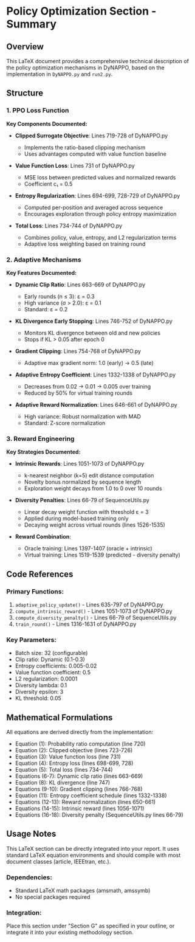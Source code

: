 # Policy Optimization Section - Summary

## Overview
This LaTeX document provides a comprehensive technical description of the policy optimization mechanisms in DyNAPPO, based on the implementation in `DyNAPPO.py` and `run2.py`.

## Structure

### 1. PPO Loss Function
**Key Components Documented:**
- **Clipped Surrogate Objective**: Lines 719-728 of DyNAPPO.py
  - Implements the ratio-based clipping mechanism
  - Uses advantages computed with value function baseline

- **Value Function Loss**: Lines 731 of DyNAPPO.py
  - MSE loss between predicted values and normalized rewards
  - Coefficient c₁ = 0.5

- **Entropy Regularization**: Lines 694-699, 728-729 of DyNAPPO.py
  - Computed per-position and averaged across sequence
  - Encourages exploration through policy entropy maximization

- **Total Loss**: Lines 734-744 of DyNAPPO.py
  - Combines policy, value, entropy, and L2 regularization terms
  - Adaptive loss weighting based on training round

### 2. Adaptive Mechanisms
**Key Features Documented:**

- **Dynamic Clip Ratio**: Lines 663-669 of DyNAPPO.py
  - Early rounds (n ≤ 3): ε = 0.3
  - High variance (σ > 2.0): ε = 0.1
  - Standard: ε = 0.2

- **KL Divergence Early Stopping**: Lines 746-752 of DyNAPPO.py
  - Monitors KL divergence between old and new policies
  - Stops if KL > 0.05 after epoch 0

- **Gradient Clipping**: Lines 754-768 of DyNAPPO.py
  - Adaptive max gradient norm: 1.0 (early) → 0.5 (late)

- **Adaptive Entropy Coefficient**: Lines 1332-1338 of DyNAPPO.py
  - Decreases from 0.02 → 0.01 → 0.005 over training
  - Reduced by 50% for virtual training rounds

- **Adaptive Reward Normalization**: Lines 646-661 of DyNAPPO.py
  - High variance: Robust normalization with MAD
  - Standard: Z-score normalization

### 3. Reward Engineering
**Key Strategies Documented:**

- **Intrinsic Rewards**: Lines 1051-1073 of DyNAPPO.py
  - k-nearest neighbor (k=5) edit distance computation
  - Novelty bonus normalized by sequence length
  - Exploration weight decays from 1.0 to 0 over 10 rounds

- **Diversity Penalties**: Lines 66-79 of SequenceUtils.py
  - Linear decay weight function with threshold ε = 3
  - Applied during model-based training only
  - Decaying weight across virtual rounds (lines 1526-1535)

- **Reward Combination**:
  - Oracle training: Lines 1397-1407 (oracle + intrinsic)
  - Virtual training: Lines 1519-1539 (predicted - diversity penalty)

## Code References

### Primary Functions:
1. `adaptive_policy_update()` - Lines 635-797 of DyNAPPO.py
2. `compute_intrinsic_reward()` - Lines 1051-1073 of DyNAPPO.py
3. `compute_diversity_penalty()` - Lines 66-79 of SequenceUtils.py
4. `train_round()` - Lines 1316-1631 of DyNAPPO.py

### Key Parameters:
- Batch size: 32 (configurable)
- Clip ratio: Dynamic (0.1-0.3)
- Entropy coefficients: 0.005-0.02
- Value function coefficient: 0.5
- L2 regularization: 0.0001
- Diversity lambda: 0.1
- Diversity epsilon: 3
- KL threshold: 0.05

## Mathematical Formulations
All equations are derived directly from the implementation:
- Equation (1): Probability ratio computation (line 720)
- Equation (2): Clipped objective (lines 723-726)
- Equation (3): Value function loss (line 731)
- Equation (4): Entropy loss (lines 698-699, 728)
- Equation (5): Total loss (lines 734-744)
- Equations (6-7): Dynamic clip ratio (lines 663-669)
- Equation (8): KL divergence (line 747)
- Equations (9-10): Gradient clipping (lines 766-768)
- Equation (11): Entropy coefficient schedule (lines 1332-1338)
- Equations (12-13): Reward normalization (lines 650-661)
- Equations (14-15): Intrinsic reward (lines 1056-1071)
- Equations (16-18): Diversity penalty (SequenceUtils.py lines 66-79)

## Usage Notes
This LaTeX section can be directly integrated into your report. It uses standard LaTeX equation environments and should compile with most document classes (article, IEEEtran, etc.).

### Dependencies:
- Standard LaTeX math packages (amsmath, amssymb)
- No special packages required

### Integration:
Place this section under "Section G" as specified in your outline, or integrate it into your existing methodology section.
